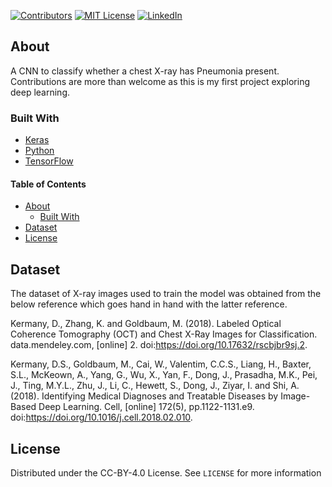 <!-- PROJECT SHIELDS -->
[![Contributors][contributors-shield]][contributors-url]
[![MIT License][license-shield]][license-url]
[![LinkedIn][linkedin-shield]][linkedin-url]

<!-- ABOUT -->
## About
A CNN to classify whether a chest X-ray has Pneumonia present. Contributions are more than welcome as this is my first project exploring deep learning.

### Built With
* [Keras](https://keras.io/about/)
* [Python](https://www.python.org/)
* [TensorFlow](https://www.tensorflow.org/)

<!-- TABLE OF CONTENTS -->
#### Table of Contents
* [About](#about)
  * [Built With](#built-with)
* [Dataset](#dataset)
* [License](#license)

## Dataset

The dataset of X-ray images used to train the model was obtained from the below reference which goes hand in hand with the latter reference.

Kermany, D., Zhang, K. and Goldbaum, M. (2018). Labeled Optical Coherence Tomography (OCT) and Chest X-Ray Images for Classification. data.mendeley.com, [online] 2. doi:https://doi.org/10.17632/rscbjbr9sj.2.

Kermany, D.S., Goldbaum, M., Cai, W., Valentim, C.C.S., Liang, H., Baxter, S.L., McKeown, A., Yang, G., Wu, X., Yan, F., Dong, J., Prasadha, M.K., Pei, J., Ting, M.Y.L., Zhu, J., Li, C., Hewett, S., Dong, J., Ziyar, I. and Shi, A. (2018). Identifying Medical Diagnoses and Treatable Diseases by Image-Based Deep Learning. Cell, [online] 172(5), pp.1122-1131.e9. doi:https://doi.org/10.1016/j.cell.2018.02.010.

<!-- LICENSE -->
## License
Distributed under the CC-BY-4.0 License. See `LICENSE` for more information

<!-- MARKDOWN LINKS & IMAGES -->
[contributors-shield]: https://img.shields.io/github/contributors/paulranshaw/pneumonia-detection-cnn
[contributors-url]: https://github.com/paulranshaw/pneumonia-detection-cnn/graphs/contributors
[license-shield]: https://img.shields.io/badge/License-CC%20BY%204.0-blue.svg
[license-url]: https://creativecommons.org/licenses/by/4.0/
[linkedin-shield]: https://img.shields.io/badge/-LinkedIn-black.svg?style=flat-square&logo=linkedin&colorB=555
[linkedin-url]: https://linkedin.com/in/paulranshaw